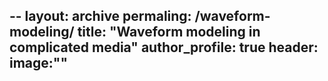 --
layout: archive
permaling: /waveform-modeling/
title: "Waveform modeling in complicated media"
author_profile: true
header:
  image:""
--
